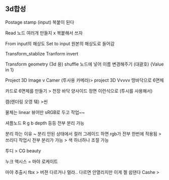 3d합성 
-------------

Postage stamp (input)
복붙이 된다 

Read 노드 여러개 만들지 x 복붙해서 쓰자

From input의 해상도
Set to input 원본의 해상도로 들어감

Transform_stablize
Tranform invert

Transform geometry (3d 용)
shuffle 노드에 넣어 이름 변경해주기 (대괄호)
{Value in 1}


Project 3D
                                           Image
                                              v
Camer (투사용 카메라)> project 3D
                                        Vvvvv
          땅바닥으로 6면체 

카드로 6면체를 만들기 > 천장 바닥 양사이드 정면 이런식으로 (투시를 사용해서)


캠(렌더링 오영 탴) >씬


물체는 linear
뷰어만 sRGB로 두고 작업~~

셔플노드
R g b depth 등등 전부 분리 가능

분리 하는 이유 ~
분리 안된 상태에서 컬러 그레이드 하면 rgb가 전부 한번에 적용됨 > 쓰리디 작업시 전부 분리가 가능 > 색 하너하나 조절 가능

투디 > CG beauty 

누크 액시스 = 마야 로케이트

마야 추출시 fbx > 버젼 다르거나 멀라.. 다르면 안열리지만 이게 젤 쉽댄다
Cashe > 
